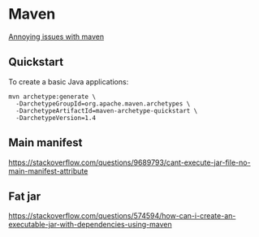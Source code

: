 # Maven

[Annoying issues with maven](annoying-issues.md)

## Quickstart
To create a basic Java applications:
```
mvn archetype:generate \
  -DarchetypeGroupId=org.apache.maven.archetypes \
  -DarchetypeArtifactId=maven-archetype-quickstart \
  -DarchetypeVersion=1.4
```

## Main manifest
https://stackoverflow.com/questions/9689793/cant-execute-jar-file-no-main-manifest-attribute

## Fat jar
https://stackoverflow.com/questions/574594/how-can-i-create-an-executable-jar-with-dependencies-using-maven
